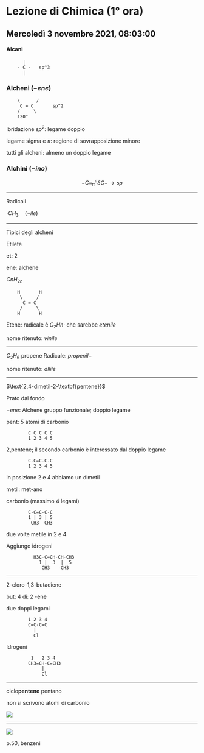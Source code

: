 #  Lezione di Chimica (1° ora)
## Mercoledì 3 novembre 2021, 08:03:00
#### Alcani 

		  |
		- C -   sp^3
		  |
### Alcheni $(-ene)$

		\      /
		 C = C       sp^2
		/     \
		120°
Ibridazione $sp^2$: legame doppio

legame sigma e $\pi$: regione di sovrapposizione minore


tutti gli alcheni: almeno un doppio legame


### Alchini $(-ino)$


$$
-C\equiv^{\pi}_{\pi} \delta C- \to sp
$$


---

Radicali

$\cdot CH_3\quad (-ile)$

---

Tipici degli alcheni


Etilete


et: 2

ene: alchene

$CnH_{2n}$

		H       H
		 \     /
          C = C
		 /     \
		H       H


Etene: radicale è $C_2Hn\cdot$ che sarebbe $etenile$

nome ritenuto: $vinile$


---

$C_2H_6$
propene
Radicale: $propenil-$

nome ritenuto: $allile$

---

$\text{2,4-dimetil-2-\textbf{pentene}}$

Prato dal fondo

$-ene$:  Alchene
gruppo funzionale; doppio legame


pent: 5 atomi di carbonio

			C C C C C 
			1 2 3 4 5 
	
2,pentene;  il secondo carbonio è interessato dal doppio legame


			C-C=C-C-C 
			1 2 3 4 5 
	
	
in posizione 2 e 4 abbiamo un dimetil


metil: met-ano

carbonio (massimo 4 legami)

			C-C=C-C-C 
			1 | 3 | 5 
	         CH3  CH3

due volte metile in 2 e 4


Aggiungo idrogeni

			  H3C-C=CH-CH-CH3 
			    1 |  3  |  5 
	             CH3    CH3
---

2-cloro-1,3-butadiene

but: 4
di: 2 
-ene

due doppi legami

			1 2 3 4
			C=C-C=C
			  |
			  Cl
Idrogeni


			 1   2 3 4
			CH3=CH-C=CH3
			     |
			     Cl

--- 
ciclo**pentene**
pentano

non si scrivono atomi di carbonio







![](https://i.imgur.com/QgwTHSJ.jpg)

---

![](https://i.imgur.com/iciWTD8.jpg)


p.50, benzeni
<!--stackedit_data:
eyJoaXN0b3J5IjpbLTE5MDIzNzAyMzAsMTI4NzMxNTM0LC0xMT
YyODc2NDg4XX0=
-->